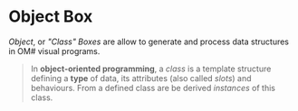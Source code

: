 # Object Box

_Object_, or _"Class" Boxes_ are allow to generate and process data structures in OM# visual programs. 

> In **object-oriented programming**, a _class_ is a template structure defining a **type** of data, its attributes (also called _slots_) and behaviours. From a defined class are be derived _instances_ of this class. 



